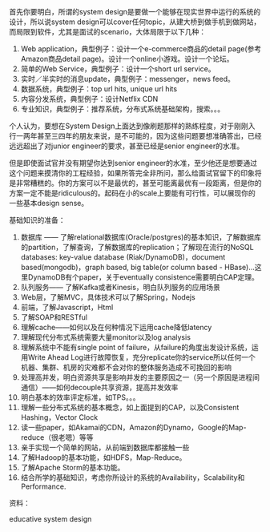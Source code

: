 首先你要明白，所谓的system design是要做一个能够在现实世界中运行的系统的设计，所以说system design可以cover任何topic，从建大桥到做手机到做网站，而局限到软件，尤其是面试的scenario，大体局限于以下几种：

1. Web application，典型例子：设计一个e-commerce商品的detail page(参考Amazon商品detail page)。设计一个online小游戏。设计一个论坛。
2. 简单的Web Service，典型例子：设计一个short url service。
3. 实时／半实时的消息update，典型例子：messenger，news feed。
4. 数据系统，典型例子：top url hits, unique url hits
5. 内容分发系统，典型例子：设计Netflix CDN
6. 专业知识，典型例子：推荐系统，分布式系统基础架构，搜索。。。

个人认为，要想在System Design上面达到像刷题那样的熟练程度，对于刚刚入行一两年甚至三四年的朋友来说，是不可能的，因为这些问题要想准确答出，已经远远超出了对junior engineer的要求，甚至已经是senior engineer的水准。

但是即使面试官并没有期望你达到senior engineer的水准，至少他还是想要通过这个问题来摸清你的工程经验，如果所答完全非所问，那么给面试官留下的印象将是非常糟糕的。你的方案可以不是最优的，甚至可能离最优有一段距离，但是你的方案一定不能是ridiculous的。起码在小的scale上要能有可行性，可以展现你的一些基本design sense。

基础知识的准备：
1. 数据库 —— 了解relational数据库(Oracle/postgres)的基本知识，了解数据库的partition，了解查询，了解数据库的replication；了解现在流行的NoSQL databases: key-value database (Riak/DynamoDB)，document based(mongodb)，graph based, big table(or column based - HBase)...这里DynamoDB有个paper，关于eventually consistence需要明白CAP定理。
2. 队列服务—— 了解Kafka或者Kinesis，明白队列服务的应用场景
3. Web层，了解MVC，具体技术可以了解Spring，Nodejs
4. 前端，了解Javascript，Html
5. 了解SOAP和RESTful
6. 理解cache——如何以及在何种情况下运用cache降低latency
7. 理解现代分布式系统需要大量monitor以及log analysis
8. 理解系统中不能有single point of failure，从failure的角度出发设计系统，运用Write Ahead Log进行故障恢复，充分replicate你的service所以任何一个机器、集群、机房的灾难都不会对你的整体服务造成不可挽回的影响
9. 处理高并发，明白资源共享是影响并发的主要原因之一（另一个原因是进程间通信）——如何decouple共享资源，提高并发效率
10. 明白基本的效率评定标准，如TPS。。。
11. 理解一些分布式系统的基本概念，如上面提到的CAP，以及Consistent Hashing，Vector Clock
12. 读一些paper，如Akamai的CDN，Amazon的Dynamo，Google的Map-reduce（很老嗯）等等
13. 亲手实现一个简单的网站，从前端到数据库都接触一些
14. 了解Hadoop的基本功能，如HDFS，Map-Reduce。
15. 了解Apache Storm的基本功能。
16. 结合所学的基础知识，考虑你所设计的系统的Availability，Scalability和Performance.



资料：

educative system design

